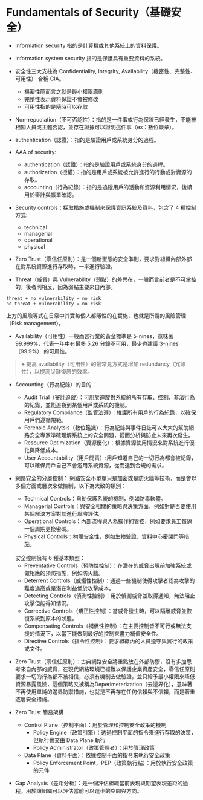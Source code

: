 # Fundamentals of Security（基礎安全）

- Information security 指的是計算機或其他系統上的資料保護。
- Information system security 指的是保護具有重要資料的系統。

- 安全性三大支柱為 Confidentiality, Integrity, Availability（機密性、完整性、可用性） 合稱 CIA。
    - 機密性簡而言之就是最小權限原則
    - 完整性表示資料保證不會被修改
    - 可用性指的是隨時可以存取

- Non-repudiation（不可否認性）：指的是一件事或行為保證已經發生，不能被相關人員或主體否認，並存在證據可以證明這件事（ex：數位簽章）。
- authentication（認證）：指的是驗證用戶或系統身分的過程。


- AAA of security:
    - authentication（認證）：指的是驗證用戶或系統身分的過程。
    - authorization（授權）：指的是用戶或系統被允許進行的行動或對資源的存取。
    - accounting（行為紀錄）：指的是追蹤用戶的活動和資源利用情況，後續用於審計與帳單確認。

- Security controls：採取措施或機制來保護資訊系統及資料，包含了 4 種控制方式:
    - technical
    - managerial
    - operational
    - physical


- Zero Trust（零信任原則）：是一個新型態的安全準則，要求對組織內部外部在對系統資源進行存取時，一率進行驗證。


- Threat（威脅）與 Vulnerability（弱點）的差異在，一般而言前者是不可掌控的，後者則相反，因為弱點主要來自內部。

```
threat + no vulnerability = no risk
no threat + vulnerability = no risk
```

上方的風險等式在日常中其實每個人都隱性的在實施，也就是所謂的風險管理（Risk management）。

- Availability（可用性）一般而言行業的黃金標準是 5-nines，意味著 99.999%，代表一年中有最多 5.26 分鐘不可用，最少也建議 3-nines （99.9%） 的可用性。


> ※ 提高 availability（可用性）的最常見方式是增加 redundancy（冗餘性），以提高災難復原的效率。



- Accounting（行為紀錄）的目的：
    - Audit Trial（審計追蹤）：可用於追蹤對系統的所有存取、控制、非法行為的紀錄，並能追朔到某個用戶或系統的機制。
    - Regulatory Compliance（監管法遵）：維護所有用戶的行為紀錄，以確保用戶們遵循規範。
    - Forensic Analytsis（數位鑑識）：行為紀錄與事件日誌可以大大的幫助網路安全專家準確理解系統上的安全問題，從而分析與防止未來再次發生。
    - Resource Optimization（資源優化）：根據資源使用情況來對系統進行優化與降低成本。
    - User Accountability（用戶問責）:用戶知道自己的一切行為都會被紀錄，可以確保用戶自己不會濫用系統資源，從而達到合規的需求。

- 網路安全的分層控制：
    網路安全不單單只是加密或是防火牆等技術，而是會以多個方面或層次來做控制，以下為大致的類別：
    
    - Technical Controls：自動保護系統的機制，例如防毒軟體。
    - Managerial Controls：與安全相關的策略與決策方面，例如對是否要使用某個解決方案對其進行風險評估。
    - Operational Controls：內部流程與人為操作的管控，例如要求員工每隔一個周期更換密碼。
    - Physical Controls：物理安全性，例如生物驗證、資料中心密閉門等措施。

    <br>
    安全控制擁有 6 種基本類型：

    - Preventative Controls（預防性控制）：在潛在的威脅出現前加強系統或做相應的預防措施，例如防火牆。
    - Deterrent Controls（威攝性控制）：通過一些機制使得攻擊者認為攻擊的難度過高或是潛在利益低於攻擊成本。
    - Detecting Controls（偵測性控制）：用於偵測威脅並取得通知，無法阻止攻擊但能得知情況。
    - Corrective Controls（矯正性控制）：當威脅發生時，可以隔離威脅並恢復系統到原本的狀態。
    - Compensating Controls（補償性控制）：在主要控制皆不可行或無法支援的情況下，以當下能做到最好的控制來盡力補償安全性。
    - Directive Controls（指令性控制）：要求組織內的人員遵守與實行的政策或文件。

- Zero Trust（零信任原則）：古典網路安全將重點放在外部防禦，沒有多加思考來自內部的威脅，在現代網路環境已經難以保護企業資產安全，零信任原則要求一切的行為都不被相信，必須有機制去做驗證，並只給予最小權限來降低資源暴露風險，這個策略又被稱為Deperimeterization（去邊界化），意味著不再使用單純的邊界防禦措施，也就是不再存在任何信賴與不信賴，而是著重逐層安全措施。

- Zero Trust 簡易架構：
    - Control Plane（控制平面）：用於管理和控制安全政策的機制
        - Policy Engine（政策引擎）：透過控制平面的指令來進行存取的決策，但執行會交由 Data Plane 執行
        - Policy Administrator（政策管理者）：用於管理政策
    - Data Plane（資料平面）：依據控制平面的指令來執行安全政策
        - Policy Enforcement Point，PEP（政策執行點）：用於執行安全政策的元件

- Gap Analysis（差距分析）：是一個評估組織當前表現與期望表現差距的過程。用於讓組織可以評估當前可以進步的空間與方向。